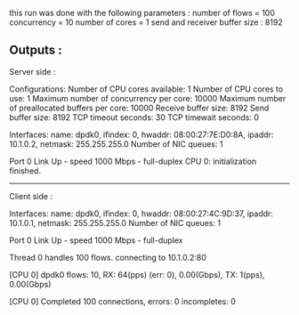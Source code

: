 this run was done with the following parameters : 
number of flows = 100
concurrency = 10
number of cores = 1
send and receiver buffer size : 8192


Outputs : 
---------------------------------------------------------------------------------

Server side : 


Configurations:
Number of CPU cores available: 1
Number of CPU cores to use: 1
Maximum number of concurrency per core: 10000
Maximum number of preallocated buffers per core: 10000
Receive buffer size: 8192
Send buffer size: 8192
TCP timeout seconds: 30
TCP timewait seconds: 0

Interfaces:
name: dpdk0, ifindex: 0, hwaddr: 08:00:27:7E:D0:8A, ipaddr: 10.1.0.2, netmask: 255.255.255.0
Number of NIC queues: 1

Port 0 Link Up - speed 1000 Mbps - full-duplex
CPU 0: initialization finished.



---------------------------------------------------------------------------------





Client side : 

Interfaces:
name: dpdk0, ifindex: 0, hwaddr: 08:00:27:4C:9D:37, ipaddr: 10.1.0.1, netmask: 255.255.255.0
Number of NIC queues: 1

Port 0 Link Up - speed 1000 Mbps - full-duplex


Thread 0 handles 100 flows. connecting to 10.1.0.2:80

[CPU 0] dpdk0 flows:     10, RX:      64(pps) (err:     0),  0.00(Gbps), TX:       1(pps),  0.00(Gbps)

[CPU 0] Completed 100 connections, errors: 0 incompletes: 0


